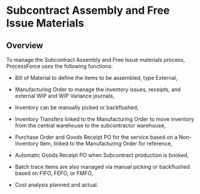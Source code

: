 # Subcontract Assembly and Free Issue Materials

## Overview

To manage the Subcontract Assembly and Free Issue materials process, ProcessForce uses the following functions:

- Bill of Material to define the items to be assembled, type External,

- Manufacturing Order to manage the inventory issues, receipts, and external WIP and WIP Variance journals,

- Inventory can be manually picked or backflushed,

- Inventory Transfers linked to the Manufacturing Order to move inventory from the central warehouse to the subcontractor warehouse,

- Purchase Order and Goods Receipt PO for the service based on a Non-Inventory Item, linked to the Manufacturing Order for reference,

- Automatic Goods Receipt PO when Subcontract production is booked,

- Batch trace items are also managed via manual picking or backflushed based on FIFO, FEFO, or FMFO,

- Cost analysis planned and actual.